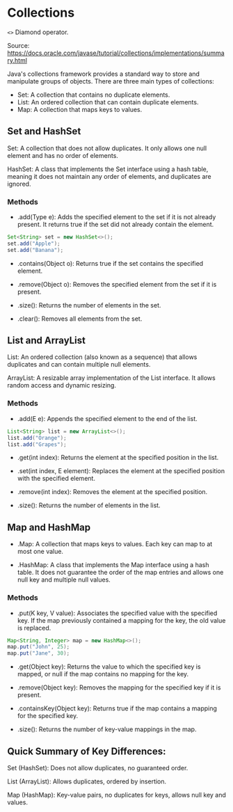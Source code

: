 # Collections

`<>` Diamond operator.

Source: https://docs.oracle.com/javase/tutorial/collections/implementations/summary.html

Java's collections framework provides a standard way to store and manipulate groups of objects. There are three main types of collections:

- Set: A collection that contains no duplicate elements.
- List: An ordered collection that can contain duplicate elements.
- Map: A collection that maps keys to values.

## Set and HashSet

Set: A collection that does not allow duplicates. It only allows one null element and has no order of elements.

HashSet: A class that implements the Set interface using a hash table, meaning it does not maintain any order of elements, and duplicates are ignored.

### Methods

- .add(Type e): Adds the specified element to the set if it is not already present. It returns true if the set did not already contain the element.

```java
Set<String> set = new HashSet<>();
set.add("Apple");
set.add("Banana");
```

- .contains(Object o): Returns true if the set contains the specified element.

- .remove(Object o): Removes the specified element from the set if it is present.

- .size(): Returns the number of elements in the set.

- .clear(): Removes all elements from the set.

## List and ArrayList

List: An ordered collection (also known as a sequence) that allows duplicates and can contain multiple null elements.

ArrayList: A resizable array implementation of the List interface. It allows random access and dynamic resizing.


### Methods

- .add(E e): Appends the specified element to the end of the list.

```java
List<String> list = new ArrayList<>();
list.add("Orange");
list.add("Grapes");
```

- .get(int index): Returns the element at the specified position in the list.

- .set(int index, E element): Replaces the element at the specified position with the specified element.

- .remove(int index): Removes the element at the specified position.

- .size(): Returns the number of elements in the list.

## Map and HashMap

- .Map: A collection that maps keys to values. Each key can map to at most one value.

- .HashMap: A class that implements the Map interface using a hash table. It does not guarantee the order of the map entries and allows one null key and multiple null values.

### Methods

- .put(K key, V value): Associates the specified value with the specified key. If the map previously contained a mapping for the key, the old value is replaced.

```java
Map<String, Integer> map = new HashMap<>();
map.put("John", 25);
map.put("Jane", 30);
```

- .get(Object key): Returns the value to which the specified key is mapped, or null if the map contains no mapping for the key.

- .remove(Object key): Removes the mapping for the specified key if it is present.

- .containsKey(Object key): Returns true if the map contains a mapping for the specified key.

- .size(): Returns the number of key-value mappings in the map.

## Quick Summary of Key Differences:

Set (HashSet): Does not allow duplicates, no guaranteed order.

List (ArrayList): Allows duplicates, ordered by insertion.

Map (HashMap): Key-value pairs, no duplicates for keys, allows null key and values.






